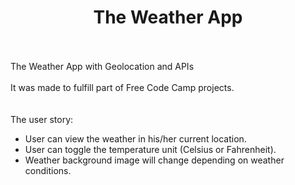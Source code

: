 # <center>The Weather App<center><br>
<bold>The Weather App with Geolocation and APIs</bold><br><br>
It was made to fulfill part of Free Code Camp projects.<br><br><br>
The user story:
<ul>
<li>User can view the weather in his/her current location.</li>
<li>User can toggle the temperature unit (Celsius or Fahrenheit).</li>
<li>Weather background image will change depending on weather conditions.</li>
</ul>


